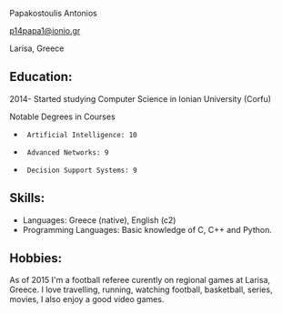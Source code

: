 

Papakostoulis Antoniοs

p14papa1@ionio.gr

Larisa, Greece


Education:
----------
2014- Started studying Computer Science in Ionian University (Corfu)


Notable Degrees in Courses
*      Artificial Intelligence: 10
*      Advanced Networks: 9
*      Decision Support Systems: 9

      
      
Skills:
-------
* Languages: Greece (native), English (c2)
* Programming Languages: Basic knowledge of C, C++ and Python.

Hobbies:
-------
As of 2015 I'm a football referee curently on regional games at Larisa, Greece. I love travelling, running, watching football, basketball, series, movies, I also enjoy a good video games.

